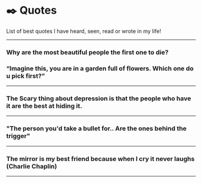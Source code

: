 # ✒️ Quotes
List of best quotes I have heard, seen, read or wrote in my life!

---
### Why are the most beautiful people the first one to die?
### “Imagine this, you are in a garden full of flowers. Which one do u pick first?”
---
### The Scary thing about depression is that the people who have it are the best at hiding it.
---
### "The person you'd take a bullet for.. Are the ones behind the trigger"
---
### The mirror is my best friend because when I cry it never laughs (Charlie Chaplin)
---
